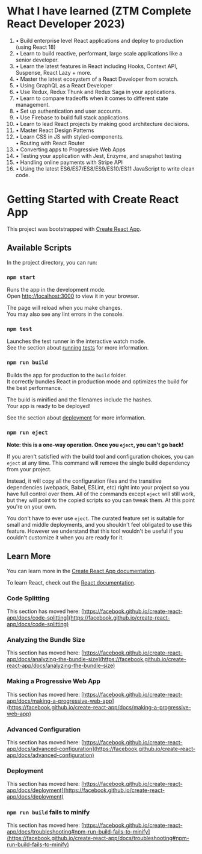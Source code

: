 What I have learned (ZTM Complete React Developer 2023)
========================================================

<ol>
<li>
• Build enterprise level React applications and deploy to production (using React 18)
</li>
<li>
• Learn to build reactive, performant, large scale applications like a senior developer.
</li>
<li>
• Learn the latest features in React including Hooks, Context API, Suspense, React Lazy + more.
</li>
<li>
• Master the latest ecosystem of a React Developer from scratch.
</li>
<li>
• Using GraphQL as a React Developer
</li>
<li>
• Use Redux, Redux Thunk and Redux Saga in your applications.
</li>
<li>
• Learn to compare tradeoffs when it comes to different state management.
</li>
<li>
• Set up authentication and user accounts.
</li>
<li>
• Use Firebase to build full stack applications.
</li>
<li>
• Learn to lead React projects by making good architecture decisions.
</li>
<li>
• Master React Design Patterns
</li>
<li>
• Learn CSS in JS with styled-components.
</li>
• Routing with React Router
<li>
• Converting apps to Progressive Web Apps
</li>
<li>
• Testing your application with Jest, Enzyme, and snapshot testing
</li>
<li>
• Handling online payments with Stripe API
</li>
<li>
• Using the latest ES6/ES7/ES8/ES9/ES10/ES11 JavaScript to write clean code.
</li>

</ol>

# Getting Started with Create React App

This project was bootstrapped with [Create React App](https://github.com/facebook/create-react-app).

## Available Scripts

In the project directory, you can run:

### `npm start`

Runs the app in the development mode.\
Open [http://localhost:3000](http://localhost:3000) to view it in your browser.

The page will reload when you make changes.\
You may also see any lint errors in the console.

### `npm test`

Launches the test runner in the interactive watch mode.\
See the section about [running tests](https://facebook.github.io/create-react-app/docs/running-tests) for more information.

### `npm run build`

Builds the app for production to the `build` folder.\
It correctly bundles React in production mode and optimizes the build for the best performance.

The build is minified and the filenames include the hashes.\
Your app is ready to be deployed!

See the section about [deployment](https://facebook.github.io/create-react-app/docs/deployment) for more information.

### `npm run eject`

**Note: this is a one-way operation. Once you `eject`, you can't go back!**

If you aren't satisfied with the build tool and configuration choices, you can `eject` at any time. This command will remove the single build dependency from your project.

Instead, it will copy all the configuration files and the transitive dependencies (webpack, Babel, ESLint, etc) right into your project so you have full control over them. All of the commands except `eject` will still work, but they will point to the copied scripts so you can tweak them. At this point you're on your own.

You don't have to ever use `eject`. The curated feature set is suitable for small and middle deployments, and you shouldn't feel obligated to use this feature. However we understand that this tool wouldn't be useful if you couldn't customize it when you are ready for it.

## Learn More

You can learn more in the [Create React App documentation](https://facebook.github.io/create-react-app/docs/getting-started).

To learn React, check out the [React documentation](https://reactjs.org/).

### Code Splitting

This section has moved here: [https://facebook.github.io/create-react-app/docs/code-splitting](https://facebook.github.io/create-react-app/docs/code-splitting)

### Analyzing the Bundle Size

This section has moved here: [https://facebook.github.io/create-react-app/docs/analyzing-the-bundle-size](https://facebook.github.io/create-react-app/docs/analyzing-the-bundle-size)

### Making a Progressive Web App

This section has moved here: [https://facebook.github.io/create-react-app/docs/making-a-progressive-web-app](https://facebook.github.io/create-react-app/docs/making-a-progressive-web-app)

### Advanced Configuration

This section has moved here: [https://facebook.github.io/create-react-app/docs/advanced-configuration](https://facebook.github.io/create-react-app/docs/advanced-configuration)

### Deployment

This section has moved here: [https://facebook.github.io/create-react-app/docs/deployment](https://facebook.github.io/create-react-app/docs/deployment)

### `npm run build` fails to minify

This section has moved here: [https://facebook.github.io/create-react-app/docs/troubleshooting#npm-run-build-fails-to-minify](https://facebook.github.io/create-react-app/docs/troubleshooting#npm-run-build-fails-to-minify)
